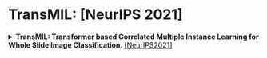 # TransMIL: [NeurIPS 2021]

<details>
<summary>
    <b>TransMIL: Transformer based Correlated Multiple Instance Learning for Whole Slide Image Classification</b>. <a href="https://proceedings.neurips.cc/paper/2021/file/10c272d06794d3e5785d5e7c5356e9ff-Paper.pdf" target="blank">[NeurIPS2021]</a>
</summary>

## Data Preprocess

we follow the CLAM's WSI processing solution (https://github.com/mahmoodlab/CLAM)
CLAM预处理，前景背景分割，ResNet50提取patch特征，每张图像保存为一个.pt文件。

## Installation

- Windows 10
- NVIDIA GPU (Tested on a single Nvidia GeForce GTX 1080 Ti)
- Python (3.8.18), h5py (3.10.0), opencv-python (4.2.0.34), PyTorch (2.2.1), torchvision (0.17.1+cu118), pytorch-lightning (1.2.3).

## Reference

- If you found our work useful in your research, please consider citing our works(s) at:

```tex

@article{shao2021transmil,
  title={Transmil: Transformer based correlated multiple instance learning for whole slide image classification},
  author={Shao, Zhuchen and Bian, Hao and Chen, Yang and Wang, Yifeng and Zhang, Jian and Ji, Xiangyang and others},
  journal={Advances in Neural Information Processing Systems},
  volume={34},
  pages={2136--2147},
  year={2021}
}


```

© This code is made available under the GPLv3 License and is available for non-commercial academic purposes.
